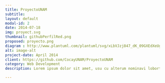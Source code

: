 ```yaml
---
title: ProyectoUNAM
subtitle:
layout: default
modal-id: 2
date: 2014-07-18
img: proyect.svg
thumbnail: githubPerfilRed.png
proposed: proyecto.png
diagram : http://www.plantuml.com/plantuml/svg/xLbVJzj847_dK_09GXEdXeUgQev0XNGSA0JnYFQS8TqxO_jsrr1qwdS_uvZ1FsTiBuY8wfh7pFpcpyxkpc_M-MATCYw_ZNSo5VsjbhJxOVVJf-CqNf3v_7dttvt3M5cx-s5mL00NQI7umQ9pazwGJKqfHDoCCf0UfedDOwUUJ8hVpgHnJ4RqIBO5S9ekz8sEb15ZitPYLrwQpYEoDfLjvxb9S7bVAI7J49bYRTSPscFgpPNFI2q8Gs80DE0Ow0xJV1PYxAd3TFUcyxEzayH6HcUHJfD6Ol_aPDtUoMqMrq6L_56yxkoGZ2jBl4XRdTL1dSw-cZn3DoU98tEZ8bhfYdM29K0WJ2VmztIvrCco7O7BbrtvfvKRsmEPwoozZX3tIoJ-nz5LaR5JIO6fNHYux3yxcc-j1vQReGSMxxsVJTKDtcwHM_Hsuv4aNnTXMqPcv0Rw1mzQGsdG6WvalXxo25NJesj6yXwAhZ04MTa9pr8-Jc0UGHME94EP-8SuFvHgd1pG0PUtrGSZMjp0Pk5Ae1wlDs0sXACZBwTaNX3tilAmdzk7lhEIdAj_n0taxPyEZXlllonkSEqORcpT66ne0jPdC4CSDpp_Ocx-nhoJWTGbDvmOi04Oh3-kW2f64bMC1Wq3ba_9HieibSLeptQnfiHHpHo1Ke1JPVLT6wuwCqtPjNsm5JU0cEwAy2bgmGXaboQ-laSaIzjTesgIBxHBZLQsVwNDI1Uqp8rUgCNvz1WKvQPTsbmPlHuHsAW6aWbfXBo6dlnvROHy8ljOgTiT20GzyYRe4PnzhAfGUZJWvlDEo7TBr_D1F_9YD7zK3wcDMgZn_MF1XGBW1lPeYnG-908z1H8z1GFk8YpvJRde6yPW7VCncw4ZsOpVAIipksw7xJpWTrI7q-gZRKiYKuT2iUK6tYqtmDQFFlnRVo1lakIf3kfq9iyNWS_NNi3ZCptFiBjk7hg5zZVWmAkJ1tvKXS0BIXQdIiSNPEvqH81yWzmsw8ZxugQAvP-vnmCpy7XW1YzuO0QU3yn0U61wblGD3ZxonkOl5J3VM6A-yU2A_gmEUytrk7gpr2ikgBdAaax3CGB4Z5nkalb3HcS9jMZczscRvfkXpcHRC-r94zG-jsRSFmcE--_BsFVkZNjFvhYLeCSozu_X4GNdvQDqNZxoN7IZopSqow-CTcJOFyjBIMd4fm0iE3JBIqc7HQr6eAt9HUkdgdIuVeAWNouwtb-ilGmiL-y3h2Nl0UT4IopkMoZjMyZ3PvaI39_XuEbWWX3Qw3fSnAAOvrViIQp6AecMfGRDCGqhAwknc1sZqTIXyEXxH36UwMTmgPobzwSgonf1gajOmdWnW83RnUBkJnGRS21Fn-4Bf-CG2ATSDHAE20L61lnFxlfmc_3_lMBOWMG3hqaWzENmi7za23tcvz1ZVWvVC3-7_NDnA4yV7gNohe1_A677k_w_tfSuSN-0d-OURLWrYPsgr1OKCuhoZCoAqvIbH87wQA6TCkT5yhgUByH20-kKo-rrtg9VkLeJdpvCikpIafcIKpgsCCDNcCPZ5iD-LqL5wN4LN30v9wmFfiKQY1hbHhi7vbDMhRXe_N-JVUIX2Y1pq3viF6uWRhzeq2Y9R26VlZT7UEVbRo4S_GFfw1yC3fLPgd8IXjDHQMTaipInLBOV7R5EjCI55GZwYmfHwgT6twanr6e8Mj1CxhHDxKe_dPnrvzi471cJ6hBJEOgFTUnCMlbadLYVSrLii7Bu83dm_gpqAYGtFHa2JRWRXV_wrbuKNufSyjjuvpy0
alt: image-alt
project-date: April 2014
client: https://github.com/CocayUNAM/ProyectoUNAM
category: Web Development
description: Lorem ipsum dolor sit amet, usu cu alterum nominavi lobortis. At duo novum diceret. Tantas apeirian vix et, usu sanctus postulant inciderint ut, populo diceret necessitatibus in vim. Cu eum dicam feugiat noluisse.

---
```

